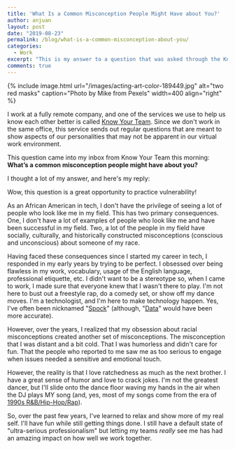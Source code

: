 ```yaml
---
title: 'What Is a Common Misconception People Might Have about You?'
author: anjuan
layout: post
date: "2019-08-23"
permalink: /blog/what-is-a-common-misconception-about-you/
categories:
  - Work
excerpt: "This is my answer to a question that was asked through the Know Your Team service that my company uses to help us know each other better."
comments: true
---
```


{% include image.html url="/images/acting-art-color-189449.jpg" alt="two red masks" caption="Photo by Mike from Pexels" width=400 align="right" %}

I work at a fully remote company, and one of the services we use to help us know each other better is called [Know Your Team](https://knowyourteam.com). Since we don't work in the same office, this service sends out regular questions that are meant to show aspects of our personalities that may not be apparent in our virtual work environment.

This question came into my inbox from Know Your Team this morning: **What’s a common misconception people might have about you?** 

I thought a lot of my answer, and here's my reply:

Wow, this question is a great opportunity to practice vulnerability!

As an African American in tech, I don't have the privilege of seeing a lot of people who look like me in my field. This has two primary consequences. One, I don't have a lot of examples of people who look like me and have been successful in my field. Two, a lot of the people in my field have socially, culturally, and historically constructed misconceptions (conscious and unconscious) about someone of my race.

Having faced these consequences since I started my career in tech, I responded in my early years by trying to be perfect. I obsessed over being flawless in my work, vocabulary, usage of the English language, professional etiquette, etc. I didn't want to be a stereotype so, when I came to work, I made sure that everyone knew that I wasn't there to play. I'm not here to bust out a freestyle rap, do a comedy set, or show off my dance moves. I'm a technologist, and I'm here to make technology happen. Yes, I've often been nicknamed "[Spock](https://en.wikipedia.org/wiki/Spock)" (although, "[Data](https://en.wikipedia.org/wiki/Data_(Star_Trek))" would have been more accurate).

However, over the years, I realized that my obsession about racial misconceptions created another set of misconceptions. The misconception that I was distant and a bit cold. That I was humorless and didn't care for fun. That the people who reported to me saw me as too serious to engage when issues needed a sensitive and emotional touch.

However, the reality is that I love ratchedness as much as the next brother. I have a great sense of humor and love to crack jokes. I'm not the greatest dancer, but I'll slide onto the dance floor waving my hands in the air when the DJ plays MY song (and, yes, most of my songs come from the era of [1990s R&B/Hip-Hop/Rap](https://en.wikipedia.org/wiki/Bad_Boy_Records)).

So, over the past few years, I've learned to relax and show more of my real self. I'll have fun while still getting things done. I still have a default state of "ultra-serious professionalism" but letting my teams *really* see me has had an amazing impact on how well we work together.